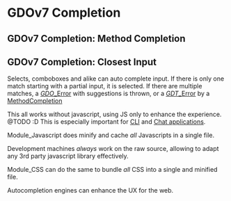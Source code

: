 # GDOv7 Completion

## GDOv7 Completion: Method Completion

## GDOv7 Completion: Closest Input

Selects, comboboxes and alike can auto complete input.
If there is only one match starting with a partial input, it is selected.
If there are multiple matches,
a [*GDO*_Error](../GDO/Core/GDO_Error.php)
with suggestions is thrown, or
a [*GDT*_Error](../GDO/UI/GDT_Error.php)
by a [MethodCompletion](../GDO/Core/MethodCompletion.php)

This all works without javascript,
using JS only to enhance the experience. @TODO :D
This is especially important
for [CLI]()
and [Chat applications](https://github.com/gizmore/gdo6-dog).

Module_Javascript
does minify and cache *all*
Javascripts in a single file.

Development machines *always* work on the raw source,
allowing to adapt any 3rd party javascript library effectively.

Module_CSS can do the same to bundle *all* CSS into a single and minified file.


Autocompletion engines can enhance the UX for the web.
